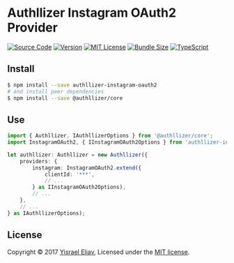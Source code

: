 # Authllizer Instagram OAuth2 Provider
[![Source Code](https://img.shields.io/badge/%3C/%3E-source--code-blue.svg)](https://github.com/yisraelx/authllizer/blob/master/packages/providers/authllizer-instagram-oauth2)
[![Version](https://img.shields.io/npm/v/authllizer-instagram-oauth2.svg)](https://www.npmjs.com/package/authllizer-instagram-oauth2)
[![MIT License](https://img.shields.io/npm/l/authllizer-instagram-oauth2.svg?color=yellow)](https://github.com/yisraelx/authllizer/blob/master/LICENSE)
[![Bundle Size](https://img.shields.io/bundlephobia/min/authllizer-instagram-oauth2.svg?color=green)](https://bundlephobia.com/result?p=authllizer-instagram-oauth2)
[![TypeScript](https://img.shields.io/badge/100%25-TypeScript-blue.svg)](https://www.typescriptlang.org)

## Install
```sh
$ npm install --save authllizer-instagram-oauth2
# and install peer dependencies 
$ npm install --save @authllizer/core
```

## Use
```ts
import { Authllizer, IAuthllizerOptions } from '@authllizer/core';
import InstagramOAuth2, { IInstagramOAuth2Options } from 'authllizer-instagram-oauth2';

let authllizer: Authllizer = new Authllizer({
    providers: {
        instagram: InstagramOAuth2.extend({
            clientId: '***',
            // ...
        } as IInstagramOAuth2Options),
        // ...
    },
    // ...
} as IAuthllizerOptions);
```

## License
Copyright © 2017 [Yisrael Eliav](https://github.com/yisraelx),
Licensed under the [MIT license](https://github.com/yisraelx/authllizer/blob/master/LICENSE).
